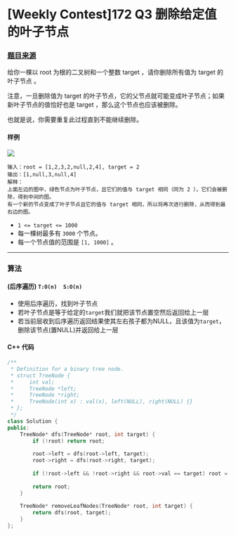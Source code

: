 # [Weekly Contest]172 Q3 删除给定值的叶子节点

### [题目来源](https://leetcode-cn.com/problems/delete-leaves-with-a-given-value/)

给你一棵以 root 为根的二叉树和一个整数 target ，请你删除所有值为 target 的 叶子节点 。

注意，一旦删除值为 target 的叶子节点，它的父节点就可能变成叶子节点；如果新叶子节点的值恰好也是 target ，那么这个节点也应该被删除。

也就是说，你需要重复此过程直到不能继续删除。

#### 样例

![](https://assets.leetcode-cn.com/aliyun-lc-upload/uploads/2020/01/16/sample_1_1684.png)

```
输入：root = [1,2,3,2,null,2,4], target = 2
输出：[1,null,3,null,4]
解释：
上面左边的图中，绿色节点为叶子节点，且它们的值与 target 相同（同为 2 ），它们会被删除，得到中间的图。
有一个新的节点变成了叶子节点且它的值与 target 相同，所以将再次进行删除，从而得到最右边的图。
```

* `1 <= target <= 1000`
* 每一棵树最多有 `3000` 个节点。
* 每一个节点值的范围是 `[1, 1000]` 。

----------

### 算法

#### (后序遍历) `T:O(n)  S:O(n) `

* 使用后序遍历，找到叶子节点
* 若叶子节点是等于给定的`target`我们就把该节点置空然后返回给上一层
* 若当前层收到后序遍历返回结果使其左右孩子都为NULL，且该值为`target`，删除该节点(置NULL)并返回给上一层

#### C++ 代码

```c++
/**
 * Definition for a binary tree node.
 * struct TreeNode {
 *     int val;
 *     TreeNode *left;
 *     TreeNode *right;
 *     TreeNode(int x) : val(x), left(NULL), right(NULL) {}
 * };
 */
class Solution {
public:
    TreeNode* dfs(TreeNode* root, int target) {
        if (!root) return root;
        
        root->left = dfs(root->left, target);
        root->right = dfs(root->right, target);
        
        if (!root->left && !root->right && root->val == target) root = NULL;
        
        return root;
    }
    
    TreeNode* removeLeafNodes(TreeNode* root, int target) {
        return dfs(root, target);
    }
};
```